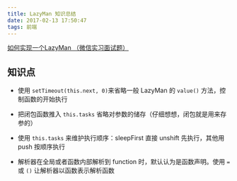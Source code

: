 ```yaml
---
title: LazyMan 知识总结
date: 2017-02-13 17:50:47
tags: 前端
---
```


[如何实现一个LazyMan （微信实习面试题）](http://web.jobbole.com/89626/)

## 知识点
- 使用 `setTimeout(this.next, 0)`来省略一般 LazyMan 的 `value()` 方法，控制函数的开始执行

- 把闭包函数推入 `this.tasks` 省略对参数的储存（仔细想想，闭包就是用来存参的）

- 使用 `this.tasks` 来维护执行顺序：sleepFirst 直接 unshift 先执行，其他用 push 按顺序执行

- 解析器在全局或者函数内部解析到 function 时，默认认为是函数声明。使用 `=` 或 `()` 让解析器以函数表示解析函数

